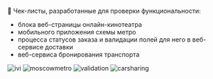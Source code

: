 📄 Чек-листы, разработанные для проверки функциональности:

- блока веб-страницы онлайн-кинотеатра 
- мобильного приложения схемы метро
- процесса статусов заказа и валидации полей для него в веб-сервисе доставки 
- веб-сервиса бронирования транспорта

![ivi](https://img.shields.io/badge/-ivi-FF1493?style=for-the-badge&logo=ivi&logoColor=090909)
![moscowmetro](https://img.shields.io/badge/-moscowmetro-D9232E?style=for-the-badge&logo=moscowmetro&logoColor=090909)
![validation](https://img.shields.io/badge/-validation-FFE4C4?style=for-the-badge&logo=ivalidation&logoColor=090909)
![carsharing](https://img.shields.io/badge/-carsharing-FF8C00?style=for-the-badge&logo=carsharing&logoColor=090909)

